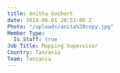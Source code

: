 ```yaml
---
title: Anitha Gosbert
date: 2018-06-01 20:53:00 Z
Photo: "/uploads/anita%20copy.jpg"
Member Type:
  Is Staff: true
Job Title: Mapping Supervisor
Country: Tanzania
Team: Tanzania
---
```


